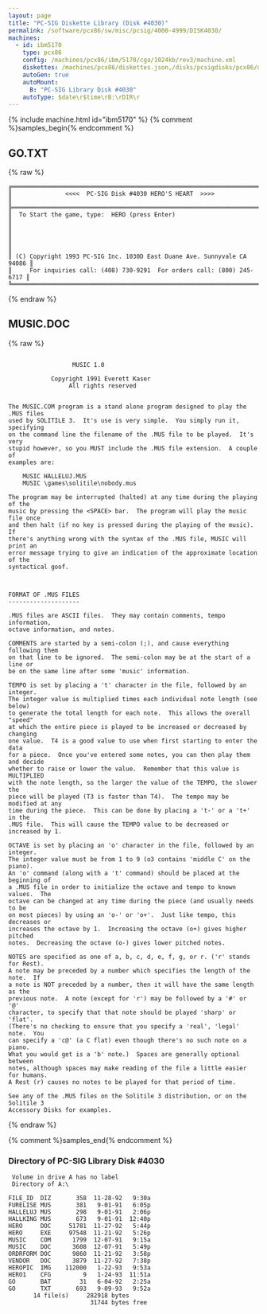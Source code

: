 ```yaml
---
layout: page
title: "PC-SIG Diskette Library (Disk #4030)"
permalink: /software/pcx86/sw/misc/pcsig/4000-4999/DISK4030/
machines:
  - id: ibm5170
    type: pcx86
    config: /machines/pcx86/ibm/5170/cga/1024kb/rev3/machine.xml
    diskettes: /machines/pcx86/diskettes.json,/disks/pcsigdisks/pcx86/diskettes.json
    autoGen: true
    autoMount:
      B: "PC-SIG Library Disk #4030"
    autoType: $date\r$time\rB:\rDIR\r
---
```


{% include machine.html id="ibm5170" %}
{% comment %}samples_begin{% endcomment %}

## GO.TXT

{% raw %}
```
╔═════════════════════════════════════════════════════════════════════════╗
║               <<<<  PC-SIG Disk #4030 HERO'S HEART  >>>>                ║
╠═════════════════════════════════════════════════════════════════════════╣
║  To Start the game, type:  HERO (press Enter)                           ║
║                                                                         ║
║                                                                         ║
║ (C) Copyright 1993 PC-SIG Inc. 1030D East Duane Ave. Sunnyvale CA 94086 ║
║     For inquiries call: (408) 730-9291  For orders call: (800) 245-6717 ║
╚═════════════════════════════════════════════════════════════════════════╝
```
{% endraw %}

## MUSIC.DOC

{% raw %}
```

				  MUSIC 1.0

			Copyright 1991 Everett Kaser
			     All rights reserved


The MUSIC.COM program is a stand alone program designed to play the .MUS files
used by SOLITILE 3.  It's use is very simple.  You simply run it, specifying
on the command line the filename of the .MUS file to be played.  It's very
stupid however, so you MUST include the .MUS file extension.  A couple of
examples are:

	MUSIC HALLELUJ.MUS
	MUSIC \games\solitile\nobody.mus

The program may be interrupted (halted) at any time during the playing of the
music by pressing the <SPACE> bar.  The program will play the music file once
and then halt (if no key is pressed during the playing of the music).  If
there's anything wrong with the syntax of the .MUS file, MUSIC will print an
error message trying to give an indication of the approximate location of the
syntactical goof.



FORMAT OF .MUS FILES
--------------------

.MUS files are ASCII files.  They may contain comments, tempo information,
octave information, and notes.

COMMENTS are started by a semi-colon (;), and cause everything following them
on that line to be ignored.  The semi-colon may be at the start of a line or
be on the same line after some 'music' information.

TEMPO is set by placing a 't' character in the file, followed by an integer.
The integer value is multiplied times each individual note length (see below)
to generate the total length for each note.  This allows the overall "speed"
at which the entire piece is played to be increased or decreased by changing
one value.  T4 is a good value to use when first starting to enter the data
for a piece.  Once you've entered some notes, you can then play them and decide
whether to raise or lower the value.  Remember that this value is MULTIPLIED
with the note length, so the larger the value of the TEMPO, the slower the
piece will be played (T3 is faster than T4).  The tempo may be modified at any
time during the piece.  This can be done by placing a 't-' or a 't+' in the
.MUS file.  This will cause the TEMPO value to be decreased or increased by 1.

OCTAVE is set by placing an 'o' character in the file, followed by an integer.
The integer value must be from 1 to 9 (o3 contains 'middle C' on the piano).
An 'o' command (along with a 't' command) should be placed at the beginning of
a .MUS file in order to initialize the octave and tempo to known values.  The
octave can be changed at any time during the piece (and usually needs to be
on most pieces) by using an 'o-' or 'o+'.  Just like tempo, this decreases or
increases the octave by 1.  Increasing the octave (o+) gives higher pitched
notes.  Decreasing the octave (o-) gives lower pitched notes.

NOTES are specified as one of a, b, c, d, e, f, g, or r. ('r' stands for Rest).
A note may be preceded by a number which specifies the length of the note.  If
a note is NOT preceded by a number, then it will have the same length as the
previous note.  A note (except for 'r') may be followed by a '#' or '@'
character, to specify that that note should be played 'sharp' or 'flat'.
(There's no checking to ensure that you specify a 'real', 'legal' note.  You
can specify a 'c@' (a C flat) even though there's no such note on a piano.
What you would get is a 'b' note.)  Spaces are generally optional between
notes, although spaces may make reading of the file a little easier for humans.
A Rest (r) causes no notes to be played for that period of time.

See any of the .MUS files on the Solitile 3 distribution, or on the Solitile 3
Accessory Disks for examples.
```
{% endraw %}

{% comment %}samples_end{% endcomment %}

### Directory of PC-SIG Library Disk #4030

     Volume in drive A has no label
     Directory of A:\

    FILE_ID  DIZ       358  11-28-92   9:30a
    FURELISE MUS       381   9-01-91   6:05p
    HALLELUJ MUS       298   9-01-91   2:06p
    HALLKING MUS       673   9-01-91  12:40p
    HERO     DOC     51781  11-27-92   5:44p
    HERO     EXE     97548  11-21-92   5:26p
    MUSIC    COM      1799  12-07-91   9:15a
    MUSIC    DOC      3608  12-07-91   5:49p
    ORDRFORM DOC      9860  11-21-92   3:58p
    VENDOR   DOC      3879  11-27-92   7:38p
    HEROPIC  IMG    112000   1-22-93   9:53a
    HERO1    CFG         9   1-24-93  11:51a
    GO       BAT        31   6-04-92   2:25a
    GO       TXT       693   9-09-93   9:52a
           14 file(s)     282918 bytes
                           31744 bytes free
